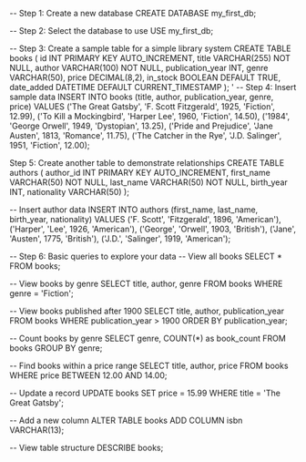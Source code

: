 -- Step 1: Create a new database
CREATE DATABASE my_first_db;

-- Step 2: Select the database to use
USE my_first_db;

-- Step 3: Create a sample table for a simple library system
CREATE TABLE books (
    id INT PRIMARY KEY AUTO_INCREMENT,
    title VARCHAR(255) NOT NULL,
    author VARCHAR(100) NOT NULL,
    publication_year INT,
    genre VARCHAR(50),
    price DECIMAL(8,2),
    in_stock BOOLEAN DEFAULT TRUE,
    date_added DATETIME DEFAULT CURRENT_TIMESTAMP
);
' 
-- Step 4: Insert sample data
INSERT INTO books (title, author, publication_year, genre, price) VALUES
('The Great Gatsby', 'F. Scott Fitzgerald', 1925, 'Fiction', 12.99),
('To Kill a Mockingbird', 'Harper Lee', 1960, 'Fiction', 14.50),
('1984', 'George Orwell', 1949, 'Dystopian', 13.25),
('Pride and Prejudice', 'Jane Austen', 1813, 'Romance', 11.75),
('The Catcher in the Rye', 'J.D. Salinger', 1951, 'Fiction', 12.00);

Step 5: Create another table to demonstrate relationships
CREATE TABLE authors (
    author_id INT PRIMARY KEY AUTO_INCREMENT,
    first_name VARCHAR(50) NOT NULL,
    last_name VARCHAR(50) NOT NULL,
    birth_year INT,
    nationality VARCHAR(50)
);

-- Insert author data
INSERT INTO authors (first_name, last_name, birth_year, nationality) VALUES
('F. Scott', 'Fitzgerald', 1896, 'American'),
('Harper', 'Lee', 1926, 'American'),
('George', 'Orwell', 1903, 'British'),
('Jane', 'Austen', 1775, 'British'),
('J.D.', 'Salinger', 1919, 'American');

-- Step 6: Basic queries to explore your data
-- View all books
SELECT * FROM books;

-- View books by genre
SELECT title, author, genre FROM books WHERE genre = 'Fiction';

-- View books published after 1900
SELECT title, author, publication_year FROM books 
WHERE publication_year > 1900 
ORDER BY publication_year;

-- Count books by genre
SELECT genre, COUNT(*) as book_count 
FROM books 
GROUP BY genre;

-- Find books within a price range
SELECT title, author, price FROM books 
WHERE price BETWEEN 12.00 AND 14.00;

-- Update a record
UPDATE books SET price = 15.99 WHERE title = 'The Great Gatsby';

-- Add a new column
ALTER TABLE books ADD COLUMN isbn VARCHAR(13);

-- View table structure
DESCRIBE books;